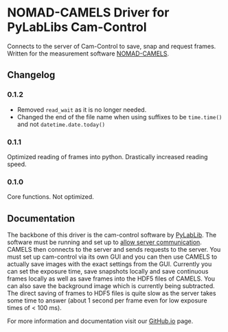 # NOMAD-CAMELS Driver for PyLabLibs Cam-Control 

Connects to the server of Cam-Control to save, snap and request frames. Written for the measurement software [NOMAD-CAMELS](https://fau-lap.github.io/NOMAD-CAMELS/).

## Changelog

### 0.1.2
- Removed `read_wait` as it is no longer needed.
- Changed the end of the file name when using suffixes to be `time.time()` and not `datetime.date.today()`

### 0.1.1
Optimized reading of frames into python. Drastically increased reading speed.

### 0.1.0
Core functions. Not optimized.




## Documentation
The backbone of this driver is the cam-control software by [PyLabLib](https://pylablib-cam-control.readthedocs.io/). The software must be running and set up to [allow server communication](https://pylablib-cam-control.readthedocs.io/en/latest/expanding.html#control-server).
CAMELS then connects to the server and sends requests to the server. You must set up cam-control via its own GUI and you can then use CAMELS to actually save images with the exact settings from the GUI.
Currently you can set the exposure time, save snapshots locally and save continuous frames locally as well as save frames into the HDF5 files of CAMELS. You can also save the background image which is currently being subtracted. The direct saving of frames to HDF5 files is quite slow as the server takes some time to answer (about 1 second per frame even for low exposure times of < 100 ms).


For more information and documentation visit our [GitHub.io](https://fau-lap.github.io/NOMAD-CAMELS/doc/instruments/instruments.html) page.